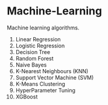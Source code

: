 # Machine-Learning
Machine learning algorithms.
  1) Linear Regression
  2) Logistic Regression
  3) Decision Tree
  4) Random Forest
  5) Naive Bayes
  6) K-Nearest Neighbours (KNN)
  7) Support Vector Machine (SVM)
  8) K-Means Clustering
  9) HyperParameter Tuning
  10) XGBoost
